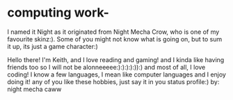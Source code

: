 # computing work-
I named it Night as it originated from Night Mecha Crow, who is one of my favourite skinz:). Some of you might not know what is going on, but to sum it up, its just a game character:)



Hello there!
I'm Keith,
and I love reading and gaming!
and I kinda like having friends too so I will not be alonneeeee:):):):):)):)
and most of all, I love coding!
I know a few languages, I mean like computer languages and I enjoy doing it!
any of you like these hobbies, just say it in you status profile:)
by: night mecha caww
